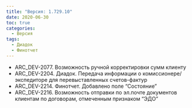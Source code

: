 ```yaml
---
title: "Версия: 1.729.10"
date: 2020-06-30
toc: true
categories:
  - Версия
tags:
  - Диадок
  - Финотчет
---
```


-   ARC_DEV-2077. Возможность ручной корректировки сумм клиенту
-   ARC_DEV-2204. Диадок. Передача информации о комиссионере/экспедиторе для перевыставленных счетов-фактур
-   ARC_DEV-2214. Финотчет. Добавлено поле “Состояние”
-   ARC_DEV-2216. Возможность отправки по эл.почте документов клиентам по договорам, отмеченным признаком “ЭДО”
